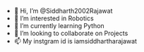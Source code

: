 - 👋 Hi, I’m @Siddharth2002Rajawat
- 👀 I’m interested in Robotics
- 🌱 I’m currently learning Python
- 💞️ I’m looking to collaborate on Projects
- 📫 My instgram id is iamsiddhartharajawat

<!---
Siddharth2002Rajawat/Siddharth2002Rajawat is a ✨ special ✨ repository because its `README.md` (this file) appears on your GitHub profile.
You can click the Preview link to take a look at your changes.
--->

